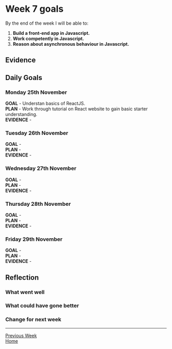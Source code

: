 # Week 7 goals

By the end of the week I will be able to:

1. **Build a front-end app in Javascript.**
2. **Work competently in Javascript.**
3. **Reason about asynchronous behaviour in Javascript.**

## Evidence

    

## Daily Goals

### Monday 25th November

**GOAL** -  Understan basics of ReactJS.  
**PLAN** -  Work through tutorial on React website to gain basic starter understanding.       
**EVIDENCE** -   

### Tuesday 26th November

**GOAL** -    
**PLAN** -        
**EVIDENCE** -  

### Wednesday 27th November

**GOAL** -      
**PLAN** -     
**EVIDENCE** -  

### Thursday 28th November

**GOAL** -  
**PLAN** -    
**EVIDENCE** -  

### Friday 29th November

**GOAL** -     
**PLAN** -     
**EVIDENCE** - 

## Reflection

### What went well


### What could have gone better


### Change for next week


---

[Previous Week](https://github.com/jonesandy/learning-goals/blob/master/week6/week6.md)     
[Home](https://github.com/jonesandy/learning-goals)    
